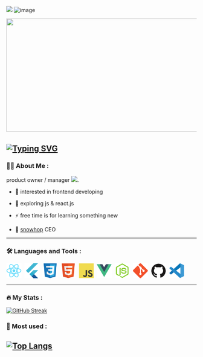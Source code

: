 


![](https://github.com/blackcater/blackcater/raw/main/images/Hi.gif) 
![image](https://user-images.githubusercontent.com/107795491/200791368-b6152659-d472-4fc9-9db7-d2bec393a1a4.png)




</div>



<div align="center">
  <img src="https://media.giphy.com/media/gU25raLP4pUu4/giphy.gif" width="600" height="300"/>
</div>

[![Typing SVG](https://readme-typing-svg.herokuapp.com?color=%2336BCF7&lines=Computer+science+student)](https://git.io/typing-svg)
---

### :man_technologist: About Me :
  product owner / manager <img src="https://media.giphy.com/media/WUlplcMpOCEmTGBtBW/giphy.gif" width="30">.
- :telescope: interested in frontend developing

- :seedling: exploring js & react.js

- :zap: free time is for learning something new

- 👑 [snowhop](https://github.com/snowhop) CEO

---

### :hammer_and_wrench: Languages and Tools :


<img src="https://github.com/devicons/devicon/blob/master/icons/react/react-original.svg" title="React" alt="React" width="40" height="40"/>&nbsp;
<img src="https://github.com/devicons/devicon/blob/master/icons/flutter/flutter-original.svg" title="Flutter" alt="Flutter" width="40" height="40"/>&nbsp;
<img src="https://github.com/devicons/devicon/blob/master/icons/css3/css3-original.svg" title="CSS3" alt="CSS3" width="40" height="40"/>&nbsp;
<img src="https://github.com/devicons/devicon/blob/master/icons/html5/html5-original.svg" title="HTML5" alt="HTML5" width="40" height="40"/>&nbsp;
<img src="https://github.com/devicons/devicon/blob/master/icons/javascript/javascript-original.svg" title="JS" alt="JS" width="40" height="40"/>&nbsp;
<img src="https://github.com/devicons/devicon/blob/master/icons/vuejs/vuejs-original.svg" title="vuejs" alt="vuejs" width="40" height="40"/>&nbsp;
<img src="https://github.com/devicons/devicon/blob/master/icons/nodejs/nodejs-original.svg" title="nodejs" alt="nodejs" width="40" height="40"/>&nbsp;
<img src="https://github.com/devicons/devicon/blob/master/icons/git/git-original.svg" title="git" alt="git" width="40" height="40"/>&nbsp;
<img src="https://github.com/devicons/devicon/blob/master/icons/github/github-original.svg" title="github" alt="github" width="40" height="40"/>&nbsp;
<img src="https://github.com/devicons/devicon/blob/master/icons/vscode/vscode-original.svg" title="vscode" alt="vscode" width="40" height="40"/>&nbsp;

---

### :fire: My Stats :
[![GitHub Streak](http://github-readme-streak-stats.herokuapp.com?user=skreepx&theme=dark&background=000000)](https://git.io/streak-stats)
### 🧊 Most used :
[![Top Langs](https://github-readme-stats.vercel.app/api/top-langs/?username=skreepx&layout=compact&theme=vision-friendly-dark)](https://github.com/anuraghazra/github-readme-stats)
---
